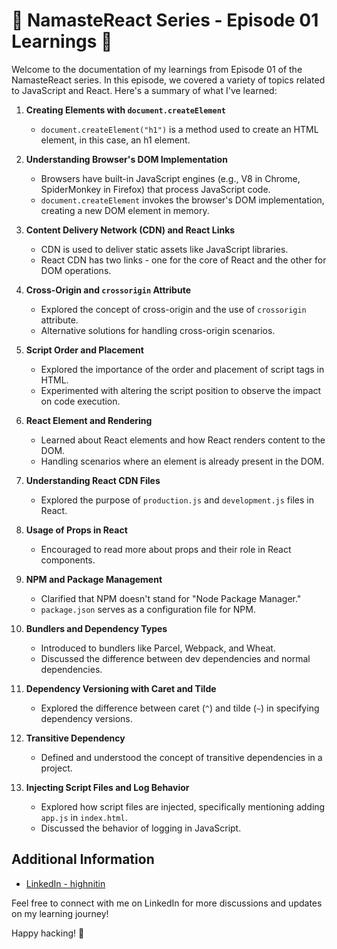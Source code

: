 # 🚀 NamasteReact Series - Episode 01 Learnings 🚀

Welcome to the documentation of my learnings from Episode 01 of the NamasteReact series. In this episode, we covered a variety of topics related to JavaScript and React. Here's a summary of what I've learned:

1. **Creating Elements with `document.createElement`**
   - `document.createElement("h1")` is a method used to create an HTML element, in this case, an h1 element.

2. **Understanding Browser's DOM Implementation**
   - Browsers have built-in JavaScript engines (e.g., V8 in Chrome, SpiderMonkey in Firefox) that process JavaScript code.
   - `document.createElement` invokes the browser's DOM implementation, creating a new DOM element in memory.

3. **Content Delivery Network (CDN) and React Links**
   - CDN is used to deliver static assets like JavaScript libraries.
   - React CDN has two links - one for the core of React and the other for DOM operations.

4. **Cross-Origin and `crossorigin` Attribute**
   - Explored the concept of cross-origin and the use of `crossorigin` attribute.
   - Alternative solutions for handling cross-origin scenarios.

5. **Script Order and Placement**
   - Explored the importance of the order and placement of script tags in HTML.
   - Experimented with altering the script position to observe the impact on code execution.

6. **React Element and Rendering**
   - Learned about React elements and how React renders content to the DOM.
   - Handling scenarios where an element is already present in the DOM.

7. **Understanding React CDN Files**
   - Explored the purpose of `production.js` and `development.js` files in React.

8. **Usage of Props in React**
   - Encouraged to read more about props and their role in React components.

9. **NPM and Package Management**
   - Clarified that NPM doesn't stand for "Node Package Manager."
   - `package.json` serves as a configuration file for NPM.

10. **Bundlers and Dependency Types**
    - Introduced to bundlers like Parcel, Webpack, and Wheat.
    - Discussed the difference between dev dependencies and normal dependencies.

11. **Dependency Versioning with Caret and Tilde**
    - Explored the difference between caret (`^`) and tilde (`~`) in specifying dependency versions.

12. **Transitive Dependency**
    - Defined and understood the concept of transitive dependencies in a project.

13. **Injecting Script Files and Log Behavior**
    - Explored how script files are injected, specifically mentioning adding `app.js` in `index.html`.
    - Discussed the behavior of logging in JavaScript.

## Additional Information

- [LinkedIn - highnitin](https://linkedin.com/in/highnitin)

Feel free to connect with me on LinkedIn for more discussions and updates on my learning journey!

Happy hacking! 🚀
